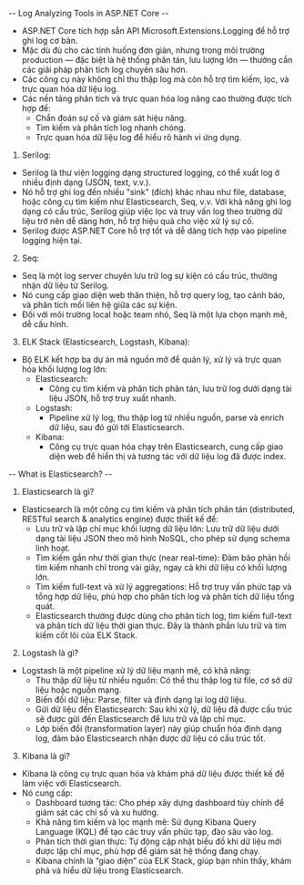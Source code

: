 -- Log Analyzing Tools in ASP.NET Core --
- ASP.NET Core tích hợp sẵn API Microsoft.Extensions.Logging để hỗ trợ ghi log cơ bản. 
- Mặc dù đủ cho các tình huống đơn giản, nhưng trong môi trường production — đặc biệt là hệ thống phân tán, lưu lượng lớn — thường cần các giải pháp phân tích log chuyên sâu hơn.
- Các công cụ này không chỉ thu thập log mà còn hỗ trợ tìm kiếm, lọc, và trực quan hóa dữ liệu log. 
- Các nền tảng phân tích và trực quan hóa log nâng cao thường được tích hợp để:
  - Chẩn đoán sự cố và giám sát hiệu năng.
  - Tìm kiếm và phân tích log nhanh chóng.
  - Trực quan hóa dữ liệu log để hiểu rõ hành vi ứng dụng.

1. Serilog:
- Serilog là thư viện logging dạng structured logging, có thể xuất log ở nhiều định dạng (JSON, text, v.v.).
- Nó hỗ trợ ghi log đến nhiều "sink" (đích) khác nhau như file, database, hoặc công cụ tìm kiếm như Elasticsearch, Seq, v.v. Với khả năng ghi log dạng có cấu trúc, Serilog giúp việc lọc và truy vấn log theo trường dữ liệu trở nên dễ dàng hơn, hỗ trợ hiệu quả cho việc xử lý sự cố. 
- Serilog được ASP.NET Core hỗ trợ tốt và dễ dàng tích hợp vào pipeline logging hiện tại.
2. Seq:
- Seq là một log server chuyên lưu trữ log sự kiện có cấu trúc, thường nhận dữ liệu từ Serilog. 
- Nó cung cấp giao diện web thân thiện, hỗ trợ query log, tạo cảnh báo, và phân tích mối liên hệ giữa các sự kiện. 
- Đối với môi trường local hoặc team nhỏ, Seq là một lựa chọn mạnh mẽ, dễ cấu hình.

3. ELK Stack (Elasticsearch, Logstash, Kibana):
- Bộ ELK kết hợp ba dự án mã nguồn mở để quản lý, xử lý và trực quan hóa khối lượng log lớn:
  - Elasticsearch: 
    - Công cụ tìm kiếm và phân tích phân tán, lưu trữ log dưới dạng tài liệu JSON, hỗ trợ truy xuất nhanh.
  - Logstash: 
    - Pipeline xử lý log, thu thập log từ nhiều nguồn, parse và enrich dữ liệu, sau đó gửi tới Elasticsearch.
  - Kibana: 
    - Công cụ trực quan hóa chạy trên Elasticsearch, cung cấp giao diện web để hiển thị và tương tác với dữ liệu log đã được index.

-- What is Elasticsearch? --
1. Elasticsearch là gì?
- Elasticsearch là một công cụ tìm kiếm và phân tích phân tán (distributed, RESTful search & analytics engine) được thiết kế để:
  - Lưu trữ và lập chỉ mục khối lượng dữ liệu lớn: Lưu trữ dữ liệu dưới dạng tài liệu JSON theo mô hình NoSQL, cho phép sử dụng schema linh hoạt.
  - Tìm kiếm gần như thời gian thực (near real-time): Đảm bảo phản hồi tìm kiếm nhanh chỉ trong vài giây, ngay cả khi dữ liệu có khối lượng lớn.
  - Tìm kiếm full-text và xử lý aggregations: Hỗ trợ truy vấn phức tạp và tổng hợp dữ liệu, phù hợp cho phân tích log và phân tích dữ liệu tổng quát.
  - Elasticsearch thường được dùng cho phân tích log, tìm kiếm full-text và phân tích dữ liệu thời gian thực. Đây là thành phần lưu trữ và tìm kiếm cốt lõi của ELK Stack.
2. Logstash là gì?
- Logstash là một pipeline xử lý dữ liệu mạnh mẽ, có khả năng:
  - Thu thập dữ liệu từ nhiều nguồn: Có thể thu thập log từ file, cơ sở dữ liệu hoặc nguồn mạng.
  - Biến đổi dữ liệu: Parse, filter và định dạng lại log dữ liệu.
  - Gửi dữ liệu đến Elasticsearch: Sau khi xử lý, dữ liệu đã được cấu trúc sẽ được gửi đến Elasticsearch để lưu trữ và lập chỉ mục.
  - Lớp biến đổi (transformation layer) này giúp chuẩn hóa định dạng log, đảm bảo Elasticsearch nhận được dữ liệu có cấu trúc tốt.
3. Kibana là gì?
- Kibana là công cụ trực quan hóa và khám phá dữ liệu được thiết kế để làm việc với Elasticsearch.
- Nó cung cấp:
  - Dashboard tương tác: Cho phép xây dựng dashboard tùy chỉnh để giám sát các chỉ số và xu hướng.
  - Khả năng tìm kiếm và lọc mạnh mẽ: Sử dụng Kibana Query Language (KQL) để tạo các truy vấn phức tạp, đào sâu vào log.
  - Phân tích thời gian thực: Tự động cập nhật biểu đồ khi dữ liệu mới được lập chỉ mục, phù hợp để giám sát hệ thống đang chạy.
  - Kibana chính là “giao diện” của ELK Stack, giúp bạn nhìn thấy, khám phá và hiểu dữ liệu trong Elasticsearch.